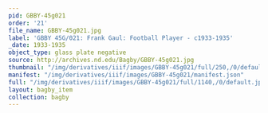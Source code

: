 ```yaml
---
pid: GBBY-45g021
order: '21'
file_name: GBBY-45g021.jpg
label: 'GBBY 45G/021: Frank Gaul: Football Player - c1933-1935'
_date: 1933-1935
object_type: glass plate negative
source: http://archives.nd.edu/Bagby/GBBY-45g021.jpg
thumbnail: "/img/derivatives/iiif/images/GBBY-45g021/full/250,/0/default.jpg"
manifest: "/img/derivatives/iiif/images/GBBY-45g021/manifest.json"
full: "/img/derivatives/iiif/images/GBBY-45g021/full/1140,/0/default.jpg"
layout: bagby_item
collection: bagby
---
```

